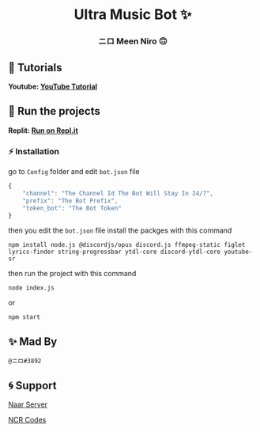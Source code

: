 <h1 align="center">Ultra Music Bot ✨</h1>

<h3 align="center">ニロ Meen Niro 🙃</h3>

## 🎏 Tutorials

**Youtube: [YouTube Tutorial](https://youtu.be/DnJ5Rgstjog)**

## 💨 Run the projects

**Replit: [Run on Repl.it](https://repl.it/@NIR0/Ultra-Music-Bot-By-NIR0#README.md)**

### ⚡ Installation

go to `Config` folder and edit `bot.json` file

```js
{
    "channel": "The Channel Id The Bot Will Stay In 24/7",
    "prefix": "The Bot Prefix",
    "token_bot": "The Bot Token"
}
```

then you edit the `bot.json` file install the packges with this command

```
npm install node.js @discordjs/opus discord.js ffmpeg-static figlet lyrics-finder string-progressbar ytdl-core discord-ytdl-core youtube-sr
```

then run the project with this command

```
node index.js
```

or

```
npm start
```

## ✨ Mad By

```@ニロ#3892```

## 🌀 Support

[Naar Server](https://discord.gg/naar)

[NCR Codes](https://discord.gg/Q3yZfkWj3q)
